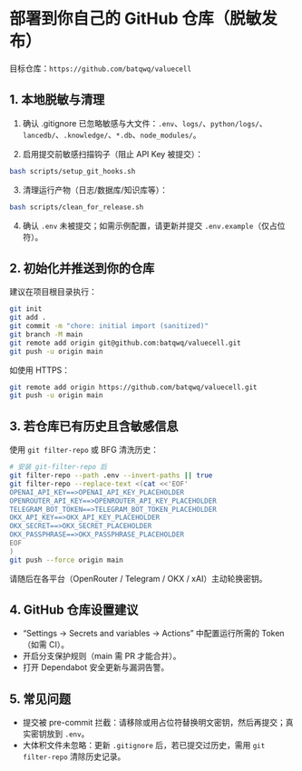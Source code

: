 # 部署到你自己的 GitHub 仓库（脱敏发布）

目标仓库：`https://github.com/batqwq/valuecell`

## 1. 本地脱敏与清理

1) 确认 .gitignore 已忽略敏感与大文件：`.env`、`logs/`、`python/logs/`、`lancedb/`、`.knowledge/`、`*.db`、`node_modules/`。

2) 启用提交前敏感扫描钩子（阻止 API Key 被提交）：

```bash
bash scripts/setup_git_hooks.sh
```

3) 清理运行产物（日志/数据库/知识库等）：

```bash
bash scripts/clean_for_release.sh
```

4) 确认 `.env` 未被提交；如需示例配置，请更新并提交 `.env.example`（仅占位符）。

## 2. 初始化并推送到你的仓库

建议在项目根目录执行：

```bash
git init
git add .
git commit -m "chore: initial import (sanitized)"
git branch -M main
git remote add origin git@github.com:batqwq/valuecell.git
git push -u origin main
```

如使用 HTTPS：

```bash
git remote add origin https://github.com/batqwq/valuecell.git
git push -u origin main
```

## 3. 若仓库已有历史且含敏感信息

使用 `git filter-repo` 或 BFG 清洗历史：

```bash
# 安装 git-filter-repo 后
git filter-repo --path .env --invert-paths || true
git filter-repo --replace-text <(cat <<'EOF'
OPENAI_API_KEY==>OPENAI_API_KEY_PLACEHOLDER
OPENROUTER_API_KEY==>OPENROUTER_API_KEY_PLACEHOLDER
TELEGRAM_BOT_TOKEN==>TELEGRAM_BOT_TOKEN_PLACEHOLDER
OKX_API_KEY==>OKX_API_KEY_PLACEHOLDER
OKX_SECRET==>OKX_SECRET_PLACEHOLDER
OKX_PASSPHRASE==>OKX_PASSPHRASE_PLACEHOLDER
EOF
)
git push --force origin main
```

请随后在各平台（OpenRouter / Telegram / OKX / xAI）主动轮换密钥。

## 4. GitHub 仓库设置建议

- “Settings → Secrets and variables → Actions” 中配置运行所需的 Token（如需 CI）。
- 开启分支保护规则（main 需 PR 才能合并）。
- 打开 Dependabot 安全更新与漏洞告警。

## 5. 常见问题

- 提交被 pre-commit 拦截：请移除或用占位符替换明文密钥，然后再提交；真实密钥放到 `.env`。
- 大体积文件未忽略：更新 `.gitignore` 后，若已提交过历史，需用 `git filter-repo` 清除历史记录。

